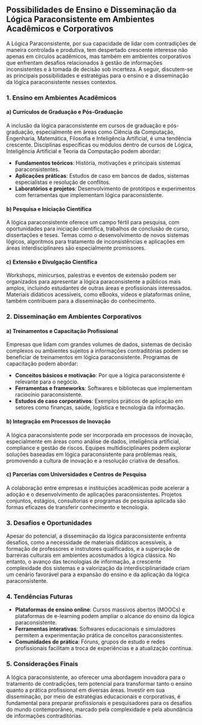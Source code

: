 
## Possibilidades de Ensino e Disseminação da Lógica Paraconsistente em Ambientes Acadêmicos e Corporativos

A Lógica Paraconsistente, por sua capacidade de lidar com contradições de maneira controlada e produtiva, tem despertado crescente interesse não apenas em círculos acadêmicos, mas também em ambientes corporativos que enfrentam desafios relacionados à gestão de informações inconsistentes e à tomada de decisão sob incerteza. A seguir, discutem-se as principais possibilidades e estratégias para o ensino e a disseminação da lógica paraconsistente nesses contextos.

### 1. Ensino em Ambientes Acadêmicos

#### a) Currículos de Graduação e Pós-Graduação

A inclusão da lógica paraconsistente em cursos de graduação e pós-graduação, especialmente em áreas como Ciência da Computação, Engenharia, Matemática, Filosofia e Inteligência Artificial, é uma tendência crescente. Disciplinas específicas ou módulos dentro de cursos de Lógica, Inteligência Artificial e Teoria da Computação podem abordar:

- **Fundamentos teóricos**: História, motivações e principais sistemas paraconsistentes.
- **Aplicações práticas**: Estudos de caso em bancos de dados, sistemas especialistas e resolução de conflitos.
- **Laboratórios e projetos**: Desenvolvimento de protótipos e experimentos com ferramentas que implementam lógica paraconsistente.

#### b) Pesquisa e Iniciação Científica

A lógica paraconsistente oferece um campo fértil para pesquisa, com oportunidades para iniciação científica, trabalhos de conclusão de curso, dissertações e teses. Temas como o desenvolvimento de novos sistemas lógicos, algoritmos para tratamento de inconsistências e aplicações em áreas interdisciplinares são especialmente promissores.

#### c) Extensão e Divulgação Científica

Workshops, minicursos, palestras e eventos de extensão podem ser organizados para apresentar a lógica paraconsistente a públicos mais amplos, incluindo estudantes de outras áreas e profissionais interessados. Materiais didáticos acessíveis, como eBooks, vídeos e plataformas online, também contribuem para a disseminação do conhecimento.

### 2. Disseminação em Ambientes Corporativos

#### a) Treinamentos e Capacitação Profissional

Empresas que lidam com grandes volumes de dados, sistemas de decisão complexos ou ambientes sujeitos a informações contraditórias podem se beneficiar de treinamentos em lógica paraconsistente. Programas de capacitação podem abordar:

- **Conceitos básicos e motivação**: Por que a lógica paraconsistente é relevante para o negócio.
- **Ferramentas e frameworks**: Softwares e bibliotecas que implementam raciocínio paraconsistente.
- **Estudos de caso corporativos**: Exemplos práticos de aplicação em setores como finanças, saúde, logística e tecnologia da informação.

#### b) Integração em Processos de Inovação

A lógica paraconsistente pode ser incorporada em processos de inovação, especialmente em áreas como análise de dados, inteligência artificial, compliance e gestão de riscos. Equipes multidisciplinares podem explorar soluções baseadas em lógica paraconsistente para problemas reais, promovendo a cultura de inovação e a resolução criativa de desafios.

#### c) Parcerias com Universidades e Centros de Pesquisa

A colaboração entre empresas e instituições acadêmicas pode acelerar a adoção e o desenvolvimento de aplicações paraconsistentes. Projetos conjuntos, estágios, consultorias e programas de pesquisa aplicada são formas eficazes de transferir conhecimento e tecnologia.

### 3. Desafios e Oportunidades

Apesar do potencial, a disseminação da lógica paraconsistente enfrenta desafios, como a necessidade de materiais didáticos acessíveis, a formação de professores e instrutores qualificados, e a superação de barreiras culturais em ambientes acostumados à lógica clássica. No entanto, o avanço das tecnologias de informação, a crescente complexidade dos sistemas e a valorização da interdisciplinaridade criam um cenário favorável para a expansão do ensino e da aplicação da lógica paraconsistente.

### 4. Tendências Futuras

- **Plataformas de ensino online**: Cursos massivos abertos (MOOCs) e plataformas de e-learning podem ampliar o alcance do ensino da lógica paraconsistente.
- **Ferramentas interativas**: Softwares educacionais e simuladores permitem a experimentação prática de conceitos paraconsistentes.
- **Comunidades de prática**: Fóruns, grupos de estudo e redes profissionais facilitam a troca de experiências e a atualização contínua.

### 5. Considerações Finais

A lógica paraconsistente, ao oferecer uma abordagem inovadora para o tratamento de contradições, tem potencial para transformar tanto o ensino quanto a prática profissional em diversas áreas. Investir em sua disseminação, por meio de estratégias educacionais e corporativas, é fundamental para preparar profissionais e pesquisadores para os desafios do mundo contemporâneo, marcado pela complexidade e pela abundância de informações contraditórias.

